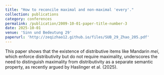 ```yaml
---
title: "How to reconcile maximal and non-maximal 'every'."
collection: publications
category: conferences
permalink: /publication/2009-10-01-paper-title-number-3
date: 2025-10-01
venue: 'Sinn und Bedeutung 29'
paperurl: 'http://zeqizhao12.github.io/files/SUB_29_Zhao_205.pdf'
---
```


This paper shows that the existence of distributive items like Mandarin _mei_, which enforce distributivity but do not require maximality, underscores the need to distinguish maximality from distributivity as a separate semantic property, as recently argued by Haslinger et al. (2025).
